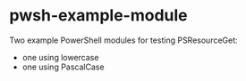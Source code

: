 # pwsh-example-module
Two example PowerShell modules for testing PSResourceGet:
* one using lowercase
* one using PascalCase
